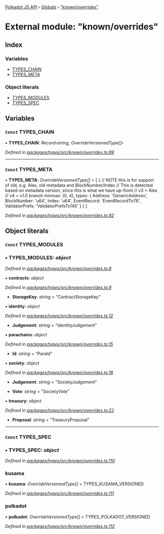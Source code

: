 [Polkadot JS API](../README.md) › [Globals](../globals.md) › ["known/overrides"](_known_overrides_.md)

# External module: "known/overrides"

## Index

### Variables

* [TYPES_CHAIN](_known_overrides_.md#const-types_chain)
* [TYPES_META](_known_overrides_.md#const-types_meta)

### Object literals

* [TYPES_MODULES](_known_overrides_.md#const-types_modules)
* [TYPES_SPEC](_known_overrides_.md#const-types_spec)

## Variables

### `Const` TYPES_CHAIN

• **TYPES_CHAIN**: *Record‹string, OverrideVersionedType[]›*

*Defined in [packages/types/src/known/overrides.ts:89](https://github.com/polkadot-js/api/blob/4a1e504ca2/packages/types/src/known/overrides.ts#L89)*

___

### `Const` TYPES_META

• **TYPES_META**: *OverrideVersionedType[]* = [
  {
    // NOTE this is for support of old, e.g. Alex, old metadata and BlockNumber/Index
    // This is detected based on metadata version, since this is what we have up-front
    //   v3 = Alex
    //   v4 = v1.0 branch
    minmax: [0, 4],
    types: {
      Address: 'GenericAddress',
      BlockNumber: 'u64',
      Index: 'u64',
      EventRecord: 'EventRecordTo76',
      ValidatorPrefs: 'ValidatorPrefsTo145'
    }
  }
]

*Defined in [packages/types/src/known/overrides.ts:92](https://github.com/polkadot-js/api/blob/4a1e504ca2/packages/types/src/known/overrides.ts#L92)*

## Object literals

### `Const` TYPES_MODULES

### ▪ **TYPES_MODULES**: *object*

*Defined in [packages/types/src/known/overrides.ts:8](https://github.com/polkadot-js/api/blob/4a1e504ca2/packages/types/src/known/overrides.ts#L8)*

▪ **contracts**: *object*

*Defined in [packages/types/src/known/overrides.ts:9](https://github.com/polkadot-js/api/blob/4a1e504ca2/packages/types/src/known/overrides.ts#L9)*

* **StorageKey**: *string* = "ContractStorageKey"

▪ **identity**: *object*

*Defined in [packages/types/src/known/overrides.ts:12](https://github.com/polkadot-js/api/blob/4a1e504ca2/packages/types/src/known/overrides.ts#L12)*

* **Judgement**: *string* = "IdentityJudgement"

▪ **parachains**: *object*

*Defined in [packages/types/src/known/overrides.ts:15](https://github.com/polkadot-js/api/blob/4a1e504ca2/packages/types/src/known/overrides.ts#L15)*

* **Id**: *string* = "ParaId"

▪ **society**: *object*

*Defined in [packages/types/src/known/overrides.ts:18](https://github.com/polkadot-js/api/blob/4a1e504ca2/packages/types/src/known/overrides.ts#L18)*

* **Judgement**: *string* = "SocietyJudgement"

* **Vote**: *string* = "SocietyVote"

▪ **treasury**: *object*

*Defined in [packages/types/src/known/overrides.ts:22](https://github.com/polkadot-js/api/blob/4a1e504ca2/packages/types/src/known/overrides.ts#L22)*

* **Proposal**: *string* = "TreasuryProposal"

___

### `Const` TYPES_SPEC

### ▪ **TYPES_SPEC**: *object*

*Defined in [packages/types/src/known/overrides.ts:110](https://github.com/polkadot-js/api/blob/4a1e504ca2/packages/types/src/known/overrides.ts#L110)*

###  kusama

• **kusama**: *OverrideVersionedType[]* = TYPES_KUSAMA_VERSIONED

*Defined in [packages/types/src/known/overrides.ts:111](https://github.com/polkadot-js/api/blob/4a1e504ca2/packages/types/src/known/overrides.ts#L111)*

###  polkadot

• **polkadot**: *OverrideVersionedType[]* = TYPES_POLKADOT_VERSIONED

*Defined in [packages/types/src/known/overrides.ts:112](https://github.com/polkadot-js/api/blob/4a1e504ca2/packages/types/src/known/overrides.ts#L112)*
